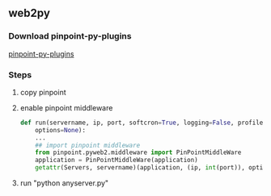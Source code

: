 ## web2py

### Download pinpoint-py-plugins
[pinpoint-py-plugins](https://github.com/pinpoint-apm/pinpoint-c-agent/releases/download/V2020.12.17/pinpoint-python-plugins-v0.0.1.tar.gz)


### Steps
1. copy pinpoint
2. enable pinpoint middleware
    ```py
    def run(servername, ip, port, softcron=True, logging=False, profiler=None,
        options=None):
        ...
        ## import pinpoint middleware
        from pinpoint.pyweb2.middleware import PinPointMiddleWare
        application = PinPointMiddleWare(application)
        getattr(Servers, servername)(application, (ip, int(port)), options=options)
    ```

3. run "python anyserver.py"

